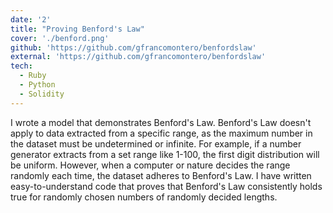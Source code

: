 ```yaml
---
date: '2'
title: "Proving Benford's Law"
cover: './benford.png'
github: 'https://github.com/gfrancomontero/benfordslaw'
external: 'https://github.com/gfrancomontero/benfordslaw'
tech:
  - Ruby
  - Python
  - Solidity
---
```


I wrote a model that demonstrates Benford's Law. Benford's Law doesn't apply to data extracted from a specific range, as the maximum number in the dataset must be undetermined or infinite. For example, if a number generator extracts from a set range like 1-100, the first digit distribution will be uniform. However, when a computer or nature decides the range randomly each time, the dataset adheres to Benford's Law. I have written easy-to-understand code that proves that Benford's Law consistently holds true for randomly chosen numbers of randomly decided lengths.
